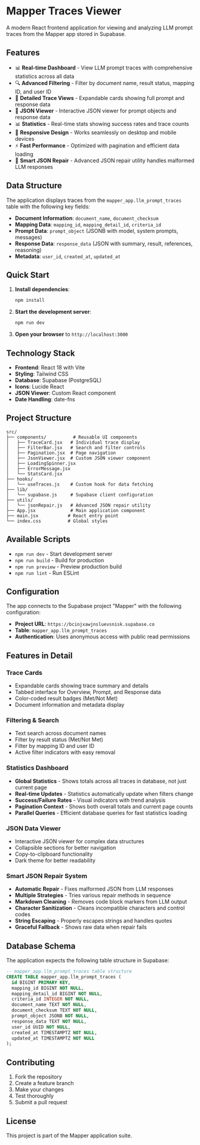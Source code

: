 # Mapper Traces Viewer

A modern React frontend application for viewing and analyzing LLM prompt traces from the Mapper app stored in Supabase.

## Features

- 📊 **Real-time Dashboard** - View LLM prompt traces with comprehensive statistics across all data
- 🔍 **Advanced Filtering** - Filter by document name, result status, mapping ID, and user ID
- 📄 **Detailed Trace Views** - Expandable cards showing full prompt and response data
- 🎯 **JSON Viewer** - Interactive JSON viewer for prompt objects and response data
- 📊 **Statistics** - Real-time stats showing success rates and trace counts
- 📱 **Responsive Design** - Works seamlessly on desktop and mobile devices
- ⚡ **Fast Performance** - Optimized with pagination and efficient data loading
- 🔧 **Smart JSON Repair** - Advanced JSON repair utility handles malformed LLM responses

## Data Structure

The application displays traces from the `mapper_app.llm_prompt_traces` table with the following key fields:

- **Document Information**: `document_name`, `document_checksum`
- **Mapping Data**: `mapping_id`, `mapping_detail_id`, `criteria_id`
- **Prompt Data**: `prompt_object` (JSONB with model, system prompts, messages)
- **Response Data**: `response_data` (JSON with summary, result, references, reasoning)
- **Metadata**: `user_id`, `created_at`, `updated_at`

## Quick Start

1. **Install dependencies**:
   ```bash
   npm install
   ```

2. **Start the development server**:
   ```bash
   npm run dev
   ```

3. **Open your browser** to `http://localhost:3000`

## Technology Stack

- **Frontend**: React 18 with Vite
- **Styling**: Tailwind CSS
- **Database**: Supabase (PostgreSQL)
- **Icons**: Lucide React
- **JSON Viewer**: Custom React component
- **Date Handling**: date-fns

## Project Structure

```
src/
├── components/          # Reusable UI components
│   ├── TraceCard.jsx   # Individual trace display
│   ├── FilterBar.jsx   # Search and filter controls
│   ├── Pagination.jsx  # Page navigation
│   ├── JsonViewer.jsx  # Custom JSON viewer component
│   ├── LoadingSpinner.jsx
│   ├── ErrorMessage.jsx
│   └── StatsCard.jsx
├── hooks/
│   └── useTraces.js    # Custom hook for data fetching
├── lib/
│   └── supabase.js     # Supabase client configuration
├── utils/
│   └── jsonRepair.js   # Advanced JSON repair utility
├── App.jsx             # Main application component
├── main.jsx           # React entry point
└── index.css          # Global styles
```

## Available Scripts

- `npm run dev` - Start development server
- `npm run build` - Build for production
- `npm run preview` - Preview production build
- `npm run lint` - Run ESLint

## Configuration

The app connects to the Supabase project "Mapper" with the following configuration:

- **Project URL**: `https://bcinjxawjnsluevsnisk.supabase.co`
- **Table**: `mapper_app.llm_prompt_traces`
- **Authentication**: Uses anonymous access with public read permissions

## Features in Detail

### Trace Cards
- Expandable cards showing trace summary and details
- Tabbed interface for Overview, Prompt, and Response data
- Color-coded result badges (Met/Not Met)
- Document information and metadata display

### Filtering & Search
- Text search across document names
- Filter by result status (Met/Not Met)
- Filter by mapping ID and user ID
- Active filter indicators with easy removal

### Statistics Dashboard
- **Global Statistics** - Shows totals across all traces in database, not just current page
- **Real-time Updates** - Statistics automatically update when filters change
- **Success/Failure Rates** - Visual indicators with trend analysis
- **Pagination Context** - Shows both overall totals and current page counts
- **Parallel Queries** - Efficient database queries for fast statistics loading

### JSON Data Viewer
- Interactive JSON viewer for complex data structures
- Collapsible sections for better navigation
- Copy-to-clipboard functionality
- Dark theme for better readability

### Smart JSON Repair System
- **Automatic Repair** - Fixes malformed JSON from LLM responses
- **Multiple Strategies** - Tries various repair methods in sequence
- **Markdown Cleaning** - Removes code block markers from LLM output
- **Character Sanitization** - Cleans incompatible characters and control codes
- **String Escaping** - Properly escapes strings and handles quotes
- **Graceful Fallback** - Shows raw data when repair fails

## Database Schema

The application expects the following table structure in Supabase:

```sql
-- mapper_app.llm_prompt_traces table structure
CREATE TABLE mapper_app.llm_prompt_traces (
  id BIGINT PRIMARY KEY,
  mapping_id BIGINT NOT NULL,
  mapping_detail_id BIGINT NOT NULL,
  criteria_id INTEGER NOT NULL,
  document_name TEXT NOT NULL,
  document_checksum TEXT NOT NULL,
  prompt_object JSONB NOT NULL,
  response_data TEXT NOT NULL,
  user_id UUID NOT NULL,
  created_at TIMESTAMPTZ NOT NULL,
  updated_at TIMESTAMPTZ NOT NULL
);
```

## Contributing

1. Fork the repository
2. Create a feature branch
3. Make your changes
4. Test thoroughly
5. Submit a pull request

## License

This project is part of the Mapper application suite.